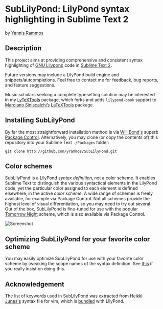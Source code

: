 # SubLilyPond: LilyPond syntax highlighting in Sublime Text 2
by [Yannis Rammos](www.twitter.com/yannisrammos)

## Description

This project aims at providing comprehensive and consistent syntax highlighting of [GNU Lilypond](http://lilypond.org) code in [Sublime Text 2](http://www.sublimetext.com).

Future versions may include a LilyPond build engine and snippets/autcompletions. Feel free to contact me for feedback, bug reports, and feature suggestions.

Music scholars seeking a complete typesetting solution may be interested in my [LyTeXTools](www.github.com/yrammos/lytextools) package, which forks and adds `lilypond-book` support to [Marciano Siniscalchi’s](http://tekonomist.wordpress.com/) [LaTeXTools](http://github.com/SublimeText/LaTeXTools) package.

## Installing SubLilyPond

By far the most straightforward installation method is via [Will Bond's](http://wbond.net/) superb [Package Control](http://wbond.net/sublime_packages/package_control/package_developers). Alternatively, you may clone (or copy the contents of) this repository into your Sublime Text `./Packages` folder:

    git clone http://github.com/yrammos/SubLilyPond.git

## Color schemes

SubLilyPond is a LilyPond _syntax definition_, not a color scheme. It enables Sublime Text to distinguish the various syntactical elements in the LilyPond code, yet the particular color assigned to each element is defined elsewhere, in the active _color scheme_. A wide range of schemes is freely available, for example via Package Control. Not all schemes provide the highest level of visual differentiation, so you may need to try out several. Out of the box, SubLilyPond is fine-tuned for use with the popular [Tomorrow Night](https://github.com/chriskempson/tomorrow-theme/tree/master/textmate) scheme, which is also available via Package Control.

![Screenshot](http://raw.github.com/yrammos/SubLilyPond/master/SubLilyPond.png)

## Optimizing SubLilyPond for your favorite color scheme

You may easily optimize SubLilyPond for use with your favorite color scheme by tweaking the scope names of the syntax definition. See [this](http://manual.macromates.com/en/language_grammars) if you really insist on doing this.

## Acknowledgement

The list of keywords used in SubLilyPond was extracted from [Heikki Junes's](mailto:hjunes@cc.hut.fi) syntax file for vim, which is [bundled](http://lilypond.org/doc/v2.12/Documentation/user/lilypond-program/Vim-mode) with LilyPond.